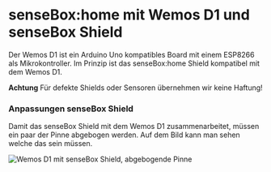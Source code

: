 # senseBox:home mit Wemos D1 und senseBox Shield

Der Wemos D1 ist ein Arduino Uno kompatibles Board mit einem ESP8266 als Mikrokontroller. Im Prinzip ist das senseBox:home Shield kompatibel mit dem Wemos D1.

**Achtung** Für defekte Shields oder Sensoren übernehmen wir keine Haftung!

### Anpassungen senseBox Shield

Damit das senseBox Shield mit dem Wemos D1 zusammenarbeitet, müssen ein paar der Pinne abgebogen werden. Auf dem Bild kann man sehen welche das sein müssen.

<img src="https://github.com/sensebox/resources/raw/master/images/wemosd1/wemos_d1_sensebox_shield.jpg" alt="Wemos D1 mit senseBox Shield, abgebogende Pinne" />
